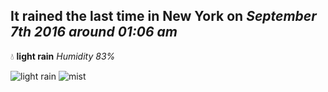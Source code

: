 ## It rained the last time in New York on *September 7th 2016 around 01:06 am*
💧  **light rain** *Humidity 83%*

![light rain](http://openweathermap.org/img/w/10n.png) ![mist](http://openweathermap.org/img/w/50n.png)
